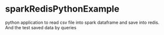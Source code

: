 # sparkRedisPythonExample
python application to read csv file into spark dataframe and save into redis. And the test saved data by queries
